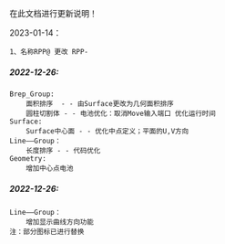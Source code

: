 在此文档进行更新说明！

2023-01-14：

```
1、名称RPP@ 更改 RPP-
```



##### 2022-12-26:

    Brep_Group: 
        面积排序  - - 由Surface更改为几何面积排序
        圆柱切割体 - - 电池优化：取消Move输入端口 优化运行时间
    Surface:
        Surface中心面 - - 优化中点定义；平面的U,V方向
    Line——Group：
        长度排序 - - 代码优化
    Geometry: 
        增加中心点电池

##### 2022-12-26:
    Line——Group：
        增加显示曲线方向功能
    注：部分图标已进行替换